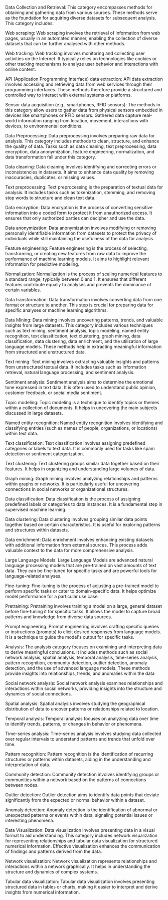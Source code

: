 Data Collection and Retrieval: This category encompasses methods for obtaining and gathering data from various sources. These methods serve as the foundation for acquiring diverse datasets for subsequent analysis. This category includes:  

Web scraping: Web scraping involves the retrieval of information from web pages, usually in an automated manner, enabling the collection of diverse datasets that can be further analysed with other methods. 

Web tracking: Web tracking involves monitoring and collecting user activities on the Internet. It typically relies on technologies like cookies or other tracking mechanisms to analyze user behavior and interactions with online content. 

API (Application Programming Interface) data extraction: API data extraction involves accessing and retrieving data from web services through their programming interfaces. These methods therefore provide a structured and controlled way to interact with external systems or platforms. 

Sensor data acquisition (e.g., smartphones, RFID sensors): The  methods in this category allow users to gather data from physical sensors embedded in devices like smartphones or RFID sensors. Gathered data capture real-world information ranging from location, movement, interactions with devices, to environmental conditions. 

 

Data Preprocessing: Data preprocessing involves preparing raw data for analysis. This category includes methods to clean, structure, and enhance the quality of data. Tasks such as data cleaning, text preprocessing, data encryption, data anonymization, feature engineering, normalization, and data transformation fall under this category. 

Data cleaning: Data cleaning involves identifying and correcting errors or inconsistencies in datasets. It aims to enhance data quality by removing inaccuracies, duplicates, or missing values. 

Text preprocessing: Text preprocessing is the preparation of textual data for analysis. It includes tasks such as tokenization, stemming, and removing stop words to structure and clean text data. 

Data encryption: Data encryption is the process of converting sensitive information into a coded form to protect it from unauthorized access. It ensures that only authorized parties can decipher and use the data. 

Data anonymization: Data anonymization involves modifying or removing personally identifiable information from datasets to protect the privacy of individuals while still maintaining the usefulness of the data for analysis. 

Feature engineering: Feature engineering is the process of selecting, transforming, or creating new features from raw data to improve the performance of machine learning models. It aims to highlight relevant information for predictive modeling. 

Normalization: Normalization is the process of scaling numerical features to a standard range, typically between 0 and 1. It ensures that different features contribute equally to analyses and prevents the dominance of certain variables. 

Data transformation: Data transformation involves converting data from one format or structure to another. This step is crucial for preparing data for specific analyses or machine learning algorithms. 

 

Data Mining: Data mining involves uncovering patterns, trends, and valuable insights from large datasets. This category includes various techniques such as text mining, sentiment analysis, topic modeling, named entity recognition, text classification, text clustering, graph mining, data classification, data clustering, data enrichment, and the utilization of large language models. These methods help in extracting meaningful information from structured and unstructured data. 

Text mining: Text mining involves extracting valuable insights and patterns from unstructured textual data. It includes tasks such as information retrieval, natural language processing, and sentiment analysis. 

Sentiment analysis: Sentiment analysis aims to determine the emotional tone expressed in text data. It is often used to understand public opinion, customer feedback, or social media sentiment. 

Topic modeling: Topic modeling is a technique to identify topics or themes within a collection of documents. It helps in uncovering the main subjects discussed in large datasets. 

Named entity recognition: Named entity recognition involves identifying and classifying entities (such as names of people, organizations, or locations) within text data. 

Text classification: Text classification involves assigning predefined categories or labels to text data. It is commonly used for tasks like spam detection or sentiment categorization. 

Text clustering: Text clustering groups similar data together based on their features. It helps in organizing and understanding large volumes of data. 

Graph mining: Graph mining involves analyzing relationships and patterns within graphs or networks. It is particularly useful for uncovering connections in social networks or organizational structures. 

Data classification: Data classification is the process of assigning predefined labels or categories to data instances. It is a fundamental step in supervised machine learning. 

Data clustering: Data clustering involves grouping similar data points together based on certain characteristics. It is useful for exploring patterns and structures within datasets. 

Data enrichment: Data enrichment involves enhancing existing datasets with additional information from external sources. This process adds valuable context to the data for more comprehensive analysis. 

Large Language Models: Large Language Models are advanced natural language processing models that are pre-trained on vast amounts of text data. They can be fine-tuned for specific tasks and are powerful tools for language-related analyses. 

Fine-tuning: Fine-tuning is the process of adjusting a pre-trained model to perform specific tasks or cater to domain-specific data. It helps optimize model performance for a particular use case. 

Pretraining: Pretraining involves training a model on a large, general dataset before fine-tuning it for specific tasks. It allows the model to capture broad patterns and knowledge from diverse data sources. 

Prompt engineering: Prompt engineering involves crafting specific queries or instructions (prompts) to elicit desired responses from language models. It is a technique to guide the model's output for specific tasks. 

 

Analysis: The analysis category focuses on examining and interpreting data to derive meaningful conclusions. It includes methods such as social network analysis, spatial analysis, temporal analysis, time-series analysis, pattern recognition, community detection, outlier detection, anomaly detection, and the use of advanced language models. These methods provide insights into relationships, trends, and anomalies within the data 

Social network analysis: Social network analysis examines relationships and interactions within social networks, providing insights into the structure and dynamics of social connections. 

Spatial analysis: Spatial analysis involves studying the geographical distribution of data to uncover patterns or relationships related to location. 

Temporal analysis: Temporal analysis focuses on analyzing data over time to identify trends, patterns, or changes in behavior or phenomena. 

Time-series analysis: Time-series analysis involves studying data collected over regular intervals to understand patterns and trends that unfold over time. 

Pattern recognition: Pattern recognition is the identification of recurring structures or patterns within datasets, aiding in the understanding and interpretation of data. 

Community detection: Community detection involves identifying groups or communities within a network based on the patterns of connections between nodes. 

Outlier detection: Outlier detection aims to identify data points that deviate significantly from the expected or normal behavior within a dataset. 

Anomaly detection: Anomaly detection is the identification of abnormal or unexpected patterns or events within data, signaling potential issues or interesting phenomena. 

 

Data Visualization: Data visualization involves presenting data in a visual format to aid understanding. This category includes network visualization for representing relationships and tabular data visualization for structured numerical information. Effective visualization enhances the communication of findings and patterns derived from the data. 

Network visualization: Network visualization represents relationships and interactions within a network graphically. It helps in understanding the structure and dynamics of complex systems. 

Tabular data visualization: Tabular data visualization involves presenting structured data in tables or charts, making it easier to interpret and derive insights from numerical information. 

 

 
